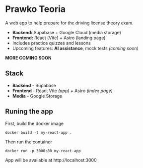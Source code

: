 # Prawko Teoria
A web app to help prepare for the driving license theory exam.  

- **Backend:** Supabase + Google Cloud (media storage)  
- **Frontend:** React (Vite) + Astro (landing page)  
- Includes practice quizzes and lessons
- Upcoming features: **AI assistance**, mock tests *(coming soon)*

**MORE COMING SOON**

## Stack
- **Backend** - Supabase
- **Frontend** - React Vite *(app)* + Astro *(index page)*
- **Media** - Google Storage
## Runing the app
First, build the docker image
```
docker build -t my-react-app .
```
Then run the container
```
docker run -p 3000:80 my-react-app
```
App will be available at http://localhost:3000
